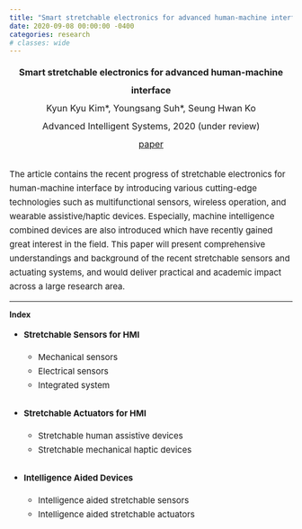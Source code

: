 ```yaml
---
title: "Smart stretchable electronics for advanced human-machine interface"
date: 2020-09-08 00:00:00 -0400
categories: research
# classes: wide
---
```


<div style="font-size: medium; line-height: 2em;">
<center><strong> Smart stretchable electronics for advanced human-machine interface </strong> <br>
  Kyun Kyu Kim*, Youngsang Suh*, Seung Hwan Ko <br>
  Advanced Intelligent Systems, 2020 (under review) <br>
  <a href="/assets/pdf/Smart stretchable electronics for advanced human-machine interface.pdf" target="_blank">paper</a> <br> </center>
</div>

<div style="font-size: 15px; line-height: 25px;">
<br>
The article contains the recent progress of stretchable electronics for human-machine interface by introducing various cutting-edge technologies such as multifunctional sensors, wireless operation, and wearable assistive/haptic devices. Especially, machine intelligence combined devices are also introduced which have recently gained great interest in the field. This paper will present comprehensive understandings and background of the recent stretchable sensors and actuating systems, and would deliver practical and academic impact across a large research area. <br>  
</div>

<hr class="one">
<strong> Index </strong><br>

<div style="font-size: 15px; line-height: 25px;"> 
  <ul>
  <li> <strong> Stretchable Sensors for HMI </strong> </li> 
    <ul>
      <li> Mechanical sensors </li> 
      <li> Electrical sensors </li> 
      <li> Integrated system </li> 
    </ul>
  <br>
<li> <strong>Stretchable Actuators for HMI </strong> </li> 
  <ul>
      <li> Stretchable human assistive devices </li> 
      <li> Stretchable mechanical haptic devices </li> 
  </ul>
<br>
<li> <strong>Intelligence Aided Devices </strong> </li> 
  <ul>
      <li> Intelligence aided stretchable sensors </li> 
      <li> Intelligence aided stretchable actuators </li> 
  </ul>
  </ul>
</div>
